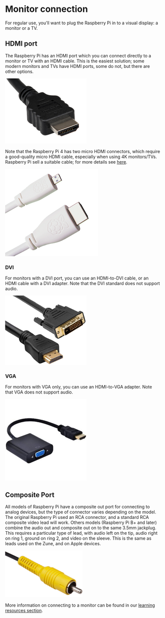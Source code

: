 # Monitor connection

For regular use, you'll want to plug the Raspberry Pi in to a visual display: a monitor or a TV.

## HDMI port

The Raspberry Pi has an HDMI port which you can connect directly to a monitor or TV with an HDMI cable. This is the easiest solution; some modern monitors and TVs have HDMI ports, some do not, but there are other options.

![HDMI cable](images/hdmi_connector.png)

Note that the Raspberry Pi 4 has two micro HDMI connectors, which require a good-quality micro HDMI cable, especially when using 4K monitors/TVs. Raspberry Pi sell a suitable cable; for more details see [here](https://www.raspberrypi.org/products/micro-hdmi-to-standard-hdmi-a-cable/).

![HDMI_micro](images/hdmi_micro.png)

### DVI

For monitors with a DVI port, you can use an HDMI-to-DVI cable, or an HDMI cable with a DVI adapter. Note that the DVI standard does not support audio.

![DVI-HDMI cable](images/dvi_hdmi_cable.png)   

### VGA

For monitors with VGA only, you can use an HDMI-to-VGA adapter. Note that VGA does not support audio.

![VGA-HDMI adapter](images/hdmi-vga.jpeg)   

## Composite Port

All models of Raspberry Pi have a composite out port for connecting to analog devices, but the type of connector varies depending on the model. The original Raspberry Pi used an RCA connector, and a standard RCA composite video lead will work. Others models (Raspberry Pi B+ and later) combine the audio out and composite out on to the same 3.5mm jackplug. This requires a particular type of lead, with audio left on the tip, audio right on ring 1, ground on ring 2, and video on the sleeve. This is the same as leads used on the Zune, and on Apple devices.

![RCA cable](images/rca_connector.png)   

More information on connecting to a monitor can be found in our [learning resources section](https://www.raspberrypi.org/learning/hardware-guide/equipment/).
